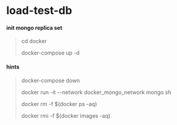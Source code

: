 # load-test-db

#### init mongo replica set
> cd docker
> 
> docker-compose up -d

#### hints
> docker-compose down
> 
> docker run -it --network docker_mongo_network mongo sh
> 
> docker rm -f $(docker ps -aq)
> 
> docker rmi -f $(docker images -aq)